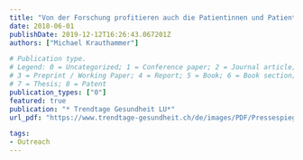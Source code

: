 ```yaml
---
title: "Von der Forschung profitieren auch die Patientinnen und Patienten"
date: 2018-06-01
publishDate: 2019-12-12T16:26:43.067201Z
authors: ["Michael Krauthammer"]

# Publication type.
# Legend: 0 = Uncategorized; 1 = Conference paper; 2 = Journal article;
# 3 = Preprint / Working Paper; 4 = Report; 5 = Book; 6 = Book section;
# 7 = Thesis; 8 = Patent
publication_types: ["0"]
featured: true
publication: "* Trendtage Gesundheit LU*"
url_pdf: "https://www.trendtage-gesundheit.ch/de/images/PDF/Pressespiegel/TGL%202019/Clinicum%2006-18_TGL.pdf"

tags:
- Outreach
---
```



